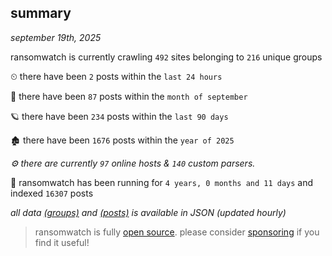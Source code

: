 
## summary
_september 19th, 2025_

ransomwatch is currently crawling `492` sites belonging to `216` unique groups

⏲ there have been `2` posts within the `last 24 hours`

🦈 there have been `87` posts within the `month of september`

🪐 there have been `234` posts within the `last 90 days`

🏚 there have been `1676` posts within the `year of 2025`

_⚙️ there are currently `97` online hosts & `140` custom parsers._

🦕 ransomwatch has been running for `4 years, 0 months and 11 days` and indexed `16307` posts

_all data  [(groups)](http://ransomwhat.telemetry.ltd/groups) and [(posts)](http://ransomwhat.telemetry.ltd/posts) is available in JSON (updated hourly)_

> ransomwatch is fully [open source](https://github.com/joshhighet/ransomwatch#ransomwatch--). please consider [sponsoring](https://github.com/sponsors/joshhighet) if you find it useful!
